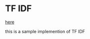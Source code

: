 # TF IDF 
[here](https://www.capitalone.com/tech/machine-learning/understanding-tf-idf)

this is a sample implemention of TF IDF
